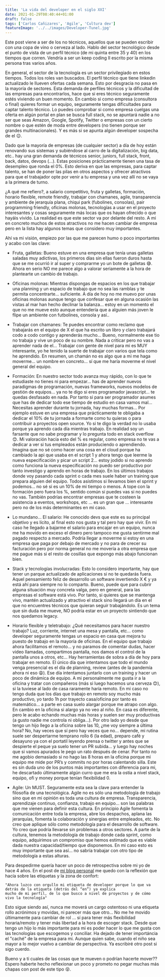 ```yaml
---
title: 'La vida del developer en el siglo XXI'
date: 2021-01-29T08:40:44+01:00
draft: false
tags: ['Carlos Cañizares', 'Agile', 'Cultura dev']
featureImage: '../../images/Developer-Tunel.jpg'
---
```


Este post viene a ser de los no técnicos, aquellos que se pueden escribir con una copa de vino o cerveza al lado. Hablo del sector tecnológico desde el punto de vista de un perfil técnico (de mi quinta entre 35 y 40) en los tiempos que corren. Vendría a ser un keep coding II escrito por la misma persona tras varios años.

En general, el sector de la tecnología es un sector privilegiado en estos tiempos. Todos los roles van buscados. El perfil técnico que tiene linkedin actualizado le llueven ofertas cada semana. Esto por desgracia no pasa en la mayoría de sectores. Esta demanda de perfiles técnicos y la dificultad de las empresas para encontrarlos, hace que si eres técnico seguramente estés viviendo un buen momento. En cambio si como empresa (consultora o final) quieres formar un equipo, seguramente tengas dificultades para captar talento técnico. Lo puedes comprobar si como empresa cuelgas una oferta en algún portal en plan se busca full stack, no se apuntará nadie a no ser que seas Amazon, Google, Spotify, Twitter o empresas con un cierto nombre o que estén de moda entre developers (no tienen porque ser grandes multinacionales). Y es más si se apunta algún developer sospecha de el 😉.

Dado que la mayoría de empresas (de cualquier sector) a día de hoy están renovando sus sistemas y subiéndose al carro de la digitalización, big data, etc.. hay una gran demanda de técnicos senior, juniors, full stack, front, back, datos, devops (…). Estas posiciones prácticamente tienen una tasa de desempleo que ronda el 0%. Esto deriva en que las empresas, para captar talento, se han de poner las pilas en otros aspectos y ofrecer atractivos para que el trabajador opte por venir a tu empresa y una vez allí no se vaya a la primera de turno.

¿A qué me refiero?, a salario competitivo, fruta y galletas, formación, horario flexible, remote friendly, trabajar con chamanes, agile, transparencia y ambiente de jerarquía plana, chiqui park (fubolines, consolas), pair programming friendly, oficinas molonas, tecnologías a usar en el proyecto interesantes y cosas seguramente más locas que os hayan ofrecido o que hayáis vivido. La realidad es que este sector va por delante del resto. A mi en concreto muchos de estos atractivos no me hacen cambiar de empresa pero en la lista hay algunos temas que considero muy importantes.

Ahí va mi visión, empiezo por las que me parecen humo o poco importantes y acabo con las clave:

- Fruta, galletas: Bueno estuve en una empresa que tenía unas galletas saladas muy adictivas, los primeros días sin ellas fueron duros hasta que se me ocurrió ir al super y comprarme yo un bote de galletas 😅. Ahora en serio NO me parece algo a valorar seriamente a la hora de plantearte un cambio de trabajo.

- Oficinas molonas: Mientras dispongas de espacios en los que trabajar una planning y un espacio de trabajo que no sea las ramblas y te permita concentrarte... suficiente. A día de hoy no me muevo por unas oficinas molonas aunque tengo que confesar que en alguna ocasión las vistas al mar han hecho declinar la balanza... estoy en un momento el que no me mueve esto aunque entendería que a alguien más joven le flipe un ambiente con futbolines, consola y así..

- Trabajar con chamanes: Te puedes encontrar como reclamo que trabajarás en el equipo de X el que ha escrito un libro y claro trabajará codo a codo contigo y aprenderás mucho… Bueno, normalmente ese tio no trabaja y vive un poco de su nombre. Nada a criticar pero no vas a aprender nada de el… Trabajar con gente de nivel para mi es MUY interesante, yo he tenido la suerte de trabajar con varios que tela como he aprendido. En resumen, un chamán no es algo que a mi me haga moverme… un nombre en concreto… sí que me haría moverme el nivel general del equipo.

- Formación: En nuestro sector todo avanza muy rápido, con lo que te estudiaste no tienes ni para empezar… has de aprender nuevos paradigmas de programación, nuevas frameworks, nuevos modelos de gestión de equipos… ya no te digo si eres programador javascript… te quedas desfasado en nada. Por tanto si para ser programador asumes que has de dedicar todo ese tiempo de estudio en casa vamos mal… Necesitas aprender durante tu jornada, hay muchas formas… Por ejemplo estuve en una empresa que prácticamente te obligaba a dedicar el 10% de tu jornada a formarte como tu quieras o para contribuir a proyectos open source. Yo si te digo la verdad no lo usaba porque ya aprendo cada día mientras trabajo. En realidad soy un farsante que no sabe programar y lo pregunta todo en stack overflow 😊. Mi valoración hacía esto del % es regular, como empresa no te vas a dedicar a ver si tus empleados están produciendo o aprendiendo. Imagina que no sé como hacer una cosa en el cloud porque ha cambiado la api que usaba en el script 1 y ahora tengo que leerme la nueva especificación y picar un script 2… estoy jodido si no aprendo como funciona la nueva especificación no puedo ser productivo por tanto investigo y aprendo en horas de trabajo. En los últimos trabajos donde voy pasando cada sprint o cada mes suele haber un training que prepara alguien del equipo. Todos asistimos si llevamos bien el sprint y podemos… no sé si es un 10% de mi tiempo o menos. A tope con la formación pero fuera los %, sentido común si puedes vas si no puedes no vas. También podrías encontrar empresas que te costeen la asistencia a eventos, workshops, etc ... es un gran que ... interesante pero no de los más determinantes en mi caso.

- Lo mundano... El salario: He conocido devs que este es su principal objetivo y es lícito, al final esto nos gusta y tal pero hay que vivir. En mi caso he llegado a bajarme el salario para encajar en un equipo, nunca me ha movido en exceso el dinero pero tampoco me gusta sentirme mal pagado respecto a mercado. Podría llegar a moverme si estoy en una empresa que paga por debajo de mercado y no para de crecer su facturación pero por norma general no me movería a otra empresa que me pague más si el resto de cosillas que expongo más abajo funcionan bien.

- Stack y tecnologías involucradas: Esto lo considero importante, hay que tener un parque actualizado de aplicaciones si no te quedarás fuera. Aquel pensamiento feliz de desarrollo un software invertiendo X € y ya está ahí para siempre no lo comparto. Bueno, puede que para cubrir alguna situación muy concreta valga, pero en general, para las empresas el software está vivo. Por tanto, si quieres que se mantenga vivo, mantén actualizado y atractivo el stack sino llegará un día en el que no encuentres técnicos que quieran seguir trabajándolo. Es un tema que sin duda me mueve, NO podría estar en un proyecto sintiendo que nos quedamos legacy.

- Horario flexible y teletrabajo: ¿Qué necesitamos para hacer nuestro trabajo? Luz, corriente, internet una mesa y pantalla, etc… como developer seguramente tengas un espacio en casa que mejora tu puesto de trabajo en la mayoría de oficinas. En el equipo que trabajo ahora facilitamos el remoto… y no paramos de comentar dudas, hacer video llamadas, compartimos pantalla, nos damos el control de la pantalla unos a otros, etc… Hay herramientas de sobra a día de hoy para trabajar en remoto. El único día que intentamos que todo el mundo venga presencial es el día de planning, review (antes de la pandemía ahora ni eso 😩). Ese día intentamos juntarlo con un training y hacer un poco de dinámica de equipo. A mi personalmente me gusta ir a la oficina y tratar con compañeros (más si luego hacemos una cerveza 😊), si la tuviese al lado de casa raramente haría remoto. En mi caso no tengo duda que los días que trabajo en remoto soy mucho más productivo, yo tardo 1h por trayecto casa/oficina por tanto es matemático… a parte en casa suelo alargar porque me atrapo con algo. En cambio en la oficina si alargo ya no veo al niño. En casa es diferente, pero le acabo echando muchas más horas y suelen ser muy productivas (a gusto nadie me controla ni obliga…). Por otro lado yo desde que tengo un hijo llego a la oficina sobre las 10, ¿me voy siempre a última hora? No, hay veces que sí pero hay veces que no… depende, mi rutina suele ser despertarme temprano rollo 6 (la edad), preparo café y desayuno ya con el portatil leyendo prensa o twitter y antes que se despierte el peque ya suelo tener un PR subida… y luego hay noches que si vamos apurados le pego un rato después de cenar. Por tanto no me agobio demasiado si no hago las 8 horas en la oficina porque mi equipo me mide por PR’s y commits no por horas calentando silla. Este es sin duda uno de los puntos más importantes con diferencia para mi, he descartado últimamente algún curro que me era la ostia a nivel stack, equipo, ofi y money porque tenían flexibilidad 0.

- Agile: Un MUST. Seguramente esta sea la clave para entender la filosofía de una tecnológica. Agile no es sólo una metodología de trabajo sino que en mi opinión es toda una cultura de empresa. Transparencia, aprendizaje continuo, confianza, trabajo en equipo… son las palabras que me vienen para definir esta cultura. En principio Agile fomenta la comunicación entre toda la empresa, abre los despachos, aplana las jerarquías, fomenta la colaboración y sinergias entre empleados, etc. No creo que aplique sólo como metodología para el desarrollo de software. Yo creo que podría llevarse sin problemas a otros sectores. A parte de la cultura, tenemos la metodología de trabajo donde cada sprint, como equipo, adquirimos un compromiso que hemos estimado que es viable dada nuestra capacidad/tiempo que disponemos. En mi caso esto es muy importante que sea así… no sabría trabajar con otro tipo de metodología a estas alturas.

Para despedirme quería hacer un poco de retrospectiva sobre mi yo de hace 4 años. En el post de [mi blog personal](https://ccanizares.github.io/KeepCoding/keep-coding/) me quedo con la reflexión que hacía sobre las etiquetas y la zona de confort:

```
"Ahora luzco con orgullo mi etiqueta de developer porque lo que va detrás de la etiqueta (detrás del “en”) ya explica
mucho de mi perfil, de lo que busco a nivel de proyectos y de cómo vivo la tecnología"
```

Esto sigue siendo así, nunca me moverá un cargo ostentoso ni una etiqueta rollo acrónimos y movidas, ni parecer más que otro... No me he movido últimamente para cambiar de rol ... sí para tener más flexibilidad horaria/remoto y tener más libertad a la hora de escoger stack. Desde que tengo un hijo lo más importante para mi es poder hacer lo que me gusta con las tecnologías que escogemos y conciliar. Ha dejado de tener importáncia el "caché" de la empresa para mi. Aunque quien sabe, cuando el niño sea mayor a lo mejor vuelvo a cambiar de perspectiva. Ya escribiré otro post si sigo cuerdo.

Bueno y a ti cuales de las cosas que te mueven o podrían hacerte mover?? Espero haberte hecho reflexionar un poco y prometo no pegar muchas más chapas con post de este tipo 😝.
